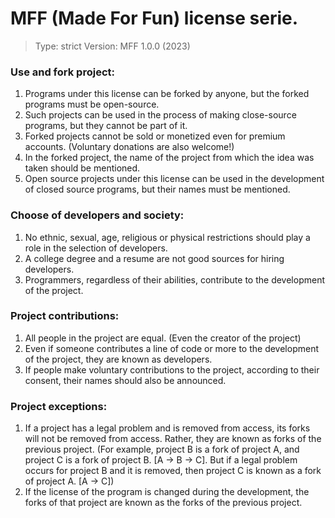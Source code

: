 # MFF (Made For Fun) license serie.
> Type: strict
> Version: MFF 1.0.0 (2023)

### Use and fork project:
1. Programs under this license can be forked by anyone, but the forked programs must be open-source.
2. Such projects can be used in the process of making close-source programs, but they cannot be part of it.
3. Forked projects cannot be sold or monetized even for premium accounts. (Voluntary donations are also welcome!)
4. In the forked project, the name of the project from which the idea was taken should be mentioned.
5. Open source projects under this license can be used in the development of closed source programs, but their names must be mentioned.

### Choose of developers and society:
1. No ethnic, sexual, age, religious or physical restrictions should play a role in the selection of developers.
2. A college degree and a resume are not good sources for hiring developers.
3. Programmers, regardless of their abilities, contribute to the development of the project.

### Project contributions:
1. All people in the project are equal. (Even the creator of the project)
2. Even if someone contributes a line of code or more to the development of the project, they are known as developers.
3. If people make voluntary contributions to the project, according to their consent, their names should also be announced.

### Project exceptions:
1. If a project has a legal problem and is removed from access, its forks will not be removed from access. Rather, they are known as forks of the previous project. (For example, project B is a fork of project A, and project C is a fork of project B. [A -> B -> C]. But if a legal problem occurs for project B and it is removed, then project C is known as a fork of project A. [A -> C])
2. If the license of the program is changed during the development, the forks of that project are known as the forks of the previous project.
